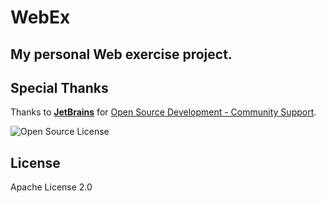 # WebEx
## My personal Web exercise project.  

## Special Thanks  
Thanks to **[JetBrains](https://www.jetbrains.com/)** for [Open Source Development - Community Support](https://www.jetbrains.com/community/opensource/#support).  

![Open Source License](https://img.shields.io/badge/JetBrains-Open%20Source%20License-blue?style=for-the-badge&logo=JetBrains&logoColor=%23000000)  

## License  

Apache License 2.0  
